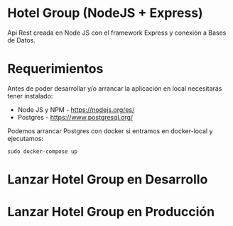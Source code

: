 # Hotel Group (NodeJS + Express)

Api Rest creada en Node JS con el framework Express y conexión a Bases de Datos.

# Requerimientos

Antes de poder desarrollar y/o arrancar la aplicación en local necesitarás tener instalado:

- Node JS y NPM - https://nodejs.org/es/
- Postgres - https://www.postgresql.org/

Podemos arrancar Postgres con docker si entramos en docker-local y ejecutamos:

```
sudo docker-compose up
```

# Lanzar Hotel Group en Desarrollo


# Lanzar Hotel Group en Producción

